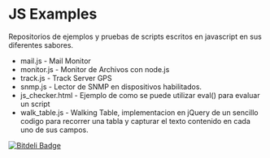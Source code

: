 # JS Examples

Repositorios de ejemplos y pruebas de scripts escritos en javascript en sus diferentes sabores.


* mail.js    - Mail Monitor
* monitor.js - Monitor de Archivos con node.js
* track.js   - Track Server GPS
* snmp.js    - Lector de SNMP en dispositivos habilitados. 
* js_checker.html - Ejemplo de como se puede utilizar eval() para evaluar un script 
* walk_table.js - Walking Table, implementacion en jQuery de un sencillo codigo para recorrer una tabla y capturar el texto contenido en cada uno de sus campos.


[![Bitdeli Badge](https://d2weczhvl823v0.cloudfront.net/talcual/js-examples/trend.png)](https://bitdeli.com/free "Bitdeli Badge")


